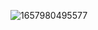 ![1657980495577](https://user-images.githubusercontent.com/68007558/179358286-7ea658af-8f4c-4207-9f8f-168c3ff8ed6b.png)
